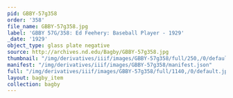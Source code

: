 ```yaml
---
pid: GBBY-57g358
order: '358'
file_name: GBBY-57g358.jpg
label: 'GBBY 57G/358: Ed Feehery: Baseball Player - 1929'
_date: '1929'
object_type: glass plate negative
source: http://archives.nd.edu/Bagby/GBBY-57g358.jpg
thumbnail: "/img/derivatives/iiif/images/GBBY-57g358/full/250,/0/default.jpg"
manifest: "/img/derivatives/iiif/images/GBBY-57g358/manifest.json"
full: "/img/derivatives/iiif/images/GBBY-57g358/full/1140,/0/default.jpg"
layout: bagby_item
collection: bagby
---
```

